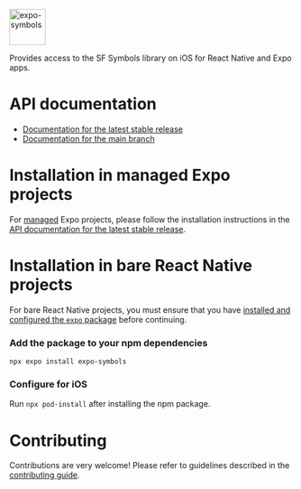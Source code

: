 <p>
  <a href="https://docs.expo.dev/versions/latest/sdk/symbols/">
    <img
      src="../../.github/resources/expo-symbols.svg"
      alt="expo-symbols"
      height="64" />
  </a>
</p>

Provides access to the SF Symbols library on iOS for React Native and Expo apps.

# API documentation

- [Documentation for the latest stable release](https://docs.expo.dev/versions/latest/sdk/symbols/)
- [Documentation for the main branch](https://docs.expo.dev/versions/unversioned/sdk/symbols/)

# Installation in managed Expo projects

For [managed](https://docs.expo.dev/archive/managed-vs-bare/) Expo projects, please follow the installation instructions in the [API documentation for the latest stable release](https://docs.expo.dev/versions/latest/sdk/symbols/).

# Installation in bare React Native projects

For bare React Native projects, you must ensure that you have [installed and configured the `expo` package](https://docs.expo.dev/bare/installing-expo-modules/) before continuing.

### Add the package to your npm dependencies

```
npx expo install expo-symbols
```

### Configure for iOS

Run `npx pod-install` after installing the npm package.

# Contributing

Contributions are very welcome! Please refer to guidelines described in the [contributing guide](https://github.com/expo/expo#contributing).

